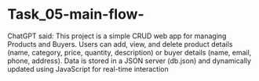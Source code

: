# Task_05-main-flow-
ChatGPT said:  This project is a simple CRUD web app for managing Products and Buyers. Users can add, view, and delete product details (name, category, price, quantity, description) or buyer details (name, email, phone, address). Data is stored in a JSON server (db.json) and dynamically updated using JavaScript for real-time interaction
